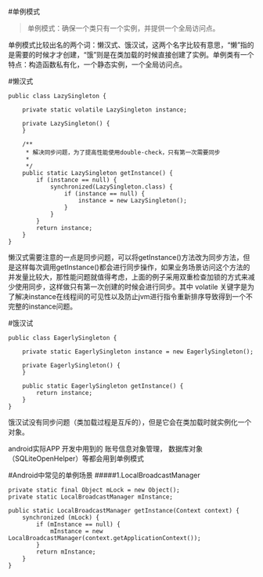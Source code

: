 #单例模式

>单例模式：确保一个类只有一个实例，并提供一个全局访问点。

单例模式比较出名的两个词：懒汉式、饿汉试，这两个名字比较有意思，“懒”指的是需要的时候才才创建，“饿”则是在类加载的时候直接创建了实例。单例类有一个特点：构造函数私有化，一个静态实例，一个全局访问点。

#懒汉式
```
public class LazySingleton {

    private static volatile LazySingleton instance;

    private LazySingleton() {
    }

    /**
     * 解决同步问题，为了提高性能使用double-check，只有第一次需要同步
     *
     */
    public static LazySingleton getInstance() {
        if (instance == null) {
            synchronized(LazySingleton.class) {
                if (instance == null) {
                    instance = new LazySingleton();
                }
            }
        }
        return instance;
    }
}
```
懒汉式需要注意的一点是同步问题，可以将getInstance()方法改为同步方法，但是这样每次调用getInstance()都会进行同步操作，如果业务场景访问这个方法的并发量比较大，那性能问题就值得考虑，上面的例子采用双重检查加锁的方式来减少使用同步，这样做只有第一次创建的时候会进行同步。其中 volatile 关键字是为了解决instance在线程间的可见性以及防止jvm进行指令重新排序导致得到一个不完整的instance问题。

#饿汉试
```
public class EagerlySingleton {

    private static EagerlySingleton instance = new EagerlySingleton();

    private EagerlySingleton() {
    }

    public static EagerlySingleton getInstance() {
        return instance;
    }
}
```
饿汉试没有同步问题（类加载过程是互斥的），但是它会在类加载时就实例化一个对象。


android实际APP 开发中用到的 账号信息对象管理， 数据库对象（SQLiteOpenHelper）等都会用到单例模式

#Android中常见的单例场景
#####1.LocalBroadcastManager
```
private static final Object mLock = new Object();
private static LocalBroadcastManager mInstance;

public static LocalBroadcastManager getInstance(Context context) {
    synchronized (mLock) {
        if (mInstance == null) {
            mInstance = new LocalBroadcastManager(context.getApplicationContext());
        }
        return mInstance;
    }
}
```    
